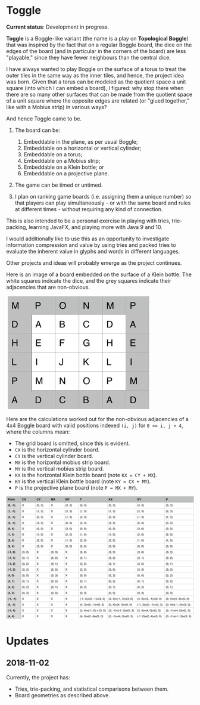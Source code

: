 # Toggle

**Current status**: Development in progress.

**Toggle** is a Boggle-like variant (the name is a play on **Topological Boggle**) that was inspired
by the fact that on a regular Boggle board, the dice on the edges of the board (and in particular
in the corners of the board) are less "playable," since they have fewer neighbours than the
central dice.

I have always wanted to play Boggle on the surface of a torus to treat the outer tiles in the
same way as the inner tiles, and hence, the project idea was born. Given that a torus can be modeled
as the quotient space a unit square (into which I can embed a board), I figured: why stop there when
there are so many other surfaces that can be made from the quotient space of a unit square
where the opposite edges are related (or "glued together," like with a Mobius strip) in various ways?

And hence Toggle came to be.

1. The board can be:
    1. Embeddable in the plane, as per usual Boggle;
    2. Embeddable on a horizontal or vertical cylinder;
    3. Embeddable on a torus;
    4. Embeddable on a Mobius strip;
    5. Embeddable on a Klein bottle; or
    6. Embeddable on a projective plane.

2. The game can be timed or untimed.

3. I plan on ranking game boards (i.e. assigning them a unique number) so that players can play
simultaneously - or with the same board and rules at different times - without requiring any kind of connection.

This is also intended to be a personal exercise in playing with tries, trie-packing, learning JavaFX, and playing more
with Java 9 and 10.

I would additionally like to use this as an opportunity to investigate information compression and value by using tries
and packed tries to evaluate the inherent value in glyphs and words in different languages.

Other projects and ideas will probably emerge as the project continues.

Here is an image of a board embedded on the surface of a Klein bottle. The white squares indicate the dice, and the grey
squares indicate their adjacencies that are non-obvious.

![klein_bottle](documentation/klein_bottle_board.png)

Here are the calculations worked out for the non-obvious adjacencies of a 4x4 Boggle board with valid positions indexed
`(i, j)` for `0 <= i, j < 4`, where the columns mean:  
* The grid board is omitted, since this is evident.
* `CX` is the horizontal cylinder board.
* `CY` is the vertical cylinder board.
* `MX` is the horizontal mobius strip board.
* `MY` is the vertical mobius strip board.
* `KX` is the horizontal Klein bottle board (note `KX = CY + MX`).
* `KY` is the vertical Klein bottle board (note `KY = CX + MY`).
* `P` is the projective plane board (note `P = MX + MY`).

![calculations](documentation/board_calculations.png)

# Updates

## 2018-11-02
Currently, the project has:
 * Tries, trie-packing, and statistical comparisons between them.
 * Board geometries as described above.
